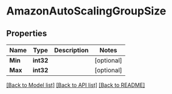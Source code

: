 # AmazonAutoScalingGroupSize

## Properties
Name | Type | Description | Notes
------------ | ------------- | ------------- | -------------
**Min** | **int32** |  | [optional] 
**Max** | **int32** |  | [optional] 

[[Back to Model list]](../README.md#documentation-for-models) [[Back to API list]](../README.md#documentation-for-api-endpoints) [[Back to README]](../README.md)


